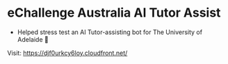 # eChallenge Australia AI Tutor Assist
* Helped stress test an AI Tutor-assisting bot for The University of Adelaide 🤖


Visit: https://djf0urkcy6loy.cloudfront.net/ 
